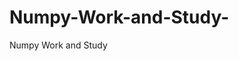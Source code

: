   # Numpy-Work-and-Study-
Numpy Work and Study 
                
                
              
                                  
                  
                                                         
                                                   
                  
                    
                                                                                                     
                                                                                                           
                                                                                                                   
                                                                                                                                                          
                                                                                                                                                                                                                                                                                                     
                                                                                                                                                                                                                                                                                                               
                                                                                                                                                                    
                                                                                                                   
                                                                                                            
                    
                      

